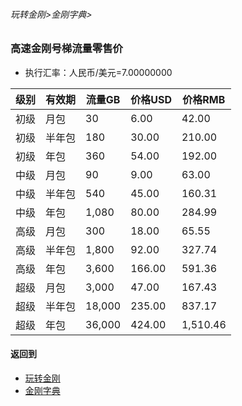 ###### 玩转金刚>金刚字典>
### 高速金刚号梯流量零售价

- 执行汇率：人民币/美元=7.00000000

|级别|有效期|流量GB|价格USD|价格RMB|
|------| ------| ------| ------|------| 
|初级|月包|30|6.00|42.00|
|初级 |半年包|180|30.00|210.00| 
|初级 |年包|360|54.00|192.00| 
|中级 |月包|90|9.00|63.00|
|中级 |半年包|540|45.00|160.31|
|中级 |年包|1,080|80.00|284.99|
|高级 |月包|300|18.00|65.55|
|高级 |半年包|1,800|92.00|327.74|
|高级 |年包|3,600|166.00|591.36|
|超级|月包|3,000|47.00|167.43|
|超级 |半年包|18,000|235.00|837.17|
|超级 |年包|36,000|424.00|1,510.46|



#### 返回到
- [玩转金刚](https://github.com/a2zitpro/web/blob/master/LadderFree/A.md)
- [金刚字典](https://github.com/a2zitpro/web/blob/master/LadderFree/kkDictionary/KKDictionary.md)

